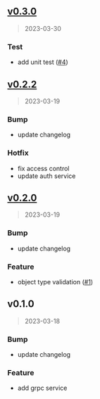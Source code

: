 
<a name="v0.3.0"></a>
## [v0.3.0](https://github.com/krobus00/storage-service/compare/v0.2.2...v0.3.0)

> 2023-03-30

### Test

* add unit test ([#4](https://github.com/krobus00/storage-service/issues/4))


<a name="v0.2.2"></a>
## [v0.2.2](https://github.com/krobus00/storage-service/compare/v0.2.0...v0.2.2)

> 2023-03-19

### Bump

* update changelog

### Hotfix

* fix access control
* update auth service


<a name="v0.2.0"></a>
## [v0.2.0](https://github.com/krobus00/storage-service/compare/v0.1.0...v0.2.0)

> 2023-03-19

### Bump

* update changelog

### Feature

* object type validation ([#1](https://github.com/krobus00/storage-service/issues/1))


<a name="v0.1.0"></a>
## v0.1.0

> 2023-03-18

### Bump

* update changelog

### Feature

* add grpc service


